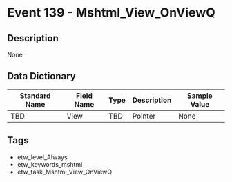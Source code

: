 # Event 139 - Mshtml_View_OnViewQ

## Description
None

## Data Dictionary
|Standard Name|Field Name|Type|Description|Sample Value|
|---|---|---|---|---|
|TBD|View|TBD|Pointer|None|None|

## Tags
* etw_level_Always
* etw_keywords_mshtml
* etw_task_Mshtml_View_OnViewQ